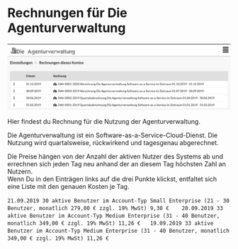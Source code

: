 # Rechnungen für Die Agenturverwaltung

![](../../.gitbook/assets/bildschirmfoto-2020-03-08-um-09.28.01.png)

Hier findest du Rechnung für die Nutzung der Agenturverwaltung.

Die Agenturverwaltung ist ein Software-as-a-Service-Cloud-Dienst. Die Nutzung wird quartalsweise, rückwirkend und tagesgenau abgerechnet.

Die Preise hängen von der Anzahl der aktiven Nutzer des Systems ab und errechnen sich jeden Tag neu anhand der an diesem Tag höchsten Zahl an Nutzern.  
Wenn Du in den Einträgen links auf die drei Punkte klickst, entfaltet sich eine Liste mit den genauen Kosten je Tag.

`21.09.2019 30 aktive Benutzer im Account-Typ Small Enterprise (21 - 30 Benutzer, monatlich 279,00 € zzgl. 19% MwSt) 9,30 €   
20.09.2019 33 aktive Benutzer im Account-Typ Medium Enterprise (31 - 40 Benutzer, monatlich 349,00 € zzgl. 19% MwSt) 11,26 €  
19.09.2019 33 aktive Benutzer im Account-Typ Medium Enterprise (31 - 40 Benutzer, monatlich 349,00 € zzgl. 19% MwSt) 11,26 €`

